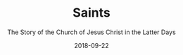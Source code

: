 ---
date: 2018-09-22
dateYear: 2018
isbn: 9781629737102
title: "Saints"
subtitle: "The Story of the Church of Jesus Christ in the Latter Days"
description: "In 1820, a young farm boy in search of truth has a vision of God the Father and Jesus Christ. Three years later, an angel guides him to an ancient record buried in a hill near his home. With God’s help, he translates the record and organizes the Savior’s church in the latter days. Soon others join him, accepting the invitation to become Saints through the Atonement of Jesus Christ. But opposition and violence follow those who defy old traditions to embrace restored truths. The women and men who join the church must choose whether or not they will stay true to their covenants, establish Zion, and proclaim the gospel to a troubled world. The Standard of Truth is the first book in Saints, a new, four-volume narrative history of The Church of Jesus Christ of Latter-day Saints. Fast-paced, meticulously researched, Saints recounts true stories of Latter-day Saints across the globe and answers the Lord’s call to write history “for the good of the church, and for the rising generations” (Doctrine and Covenants 69:8)."
cover: cover-saints-the-standard-of-truth.jpeg
coverGoogle: https://books.google.com/books/content?id=SIRjDwAAQBAJ&printsec=frontcover&img=1&zoom=1&edge=curl&source=gbs_api
pageCount: 1683
authors: The Church of Jesus Christ of Latter-day Saints
publishers: The Church of Jesus Christ of Latter-day Saints
published: 2018-09-04
publishedYear: 2018
bookSeries: Saints
shelves:
- non-fiction
---